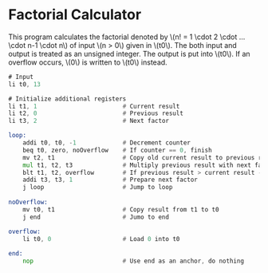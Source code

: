 # Factorial Calculator
This program calculates the factorial denoted by \\(n! = 1 \cdot 2 \cdot ... \cdot n-1 \cdot n\\) of input \\(n > 0\\) given in \\(t0\\).
The both input and output is treated as an unsigned integer. The output is put into \\(t0\\). If an overflow occurs, \\(0\\) is written to \\(t0\\) instead.
```asm
# Input
li t0, 13

# Initialize additional registers
li t1, 1                        # Current result
li t2, 0                        # Previous result
li t3, 2                        # Next factor

loop:
    addi t0, t0, -1             # Decrement counter
    beq t0, zero, noOverflow    # If counter == 0, finish
    mv t2, t1                   # Copy old current result to previous result
    mul t1, t2, t3              # Multiply previous result with next factor 
    blt t1, t2, overflow        # If previous result > current result -> overflow
    addi t3, t3, 1              # Prepare next factor
    j loop                      # Jump to loop
    
noOverflow:
    mv t0, t1                   # Copy result from t1 to t0
    j end                       # Jumo to end

overflow:
    li t0, 0                    # Load 0 into t0
      
end:
    nop                         # Use end as an anchor, do nothing
```